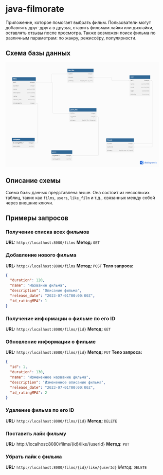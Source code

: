 # java-filmorate


Приложение, которое помогает выбрать фильм. Пользователи могут добавлять друг-друга в друзья, ставить фильмам лайки или дизлайки, оставлять отзывы после просмотра. Также возможен поиск фильма по различным параметрам: по жанру, режиссёру, популярности.

## Схема базы данных

![Схема базы данных](./images/database_schema.png)

## Описание схемы

Схема базы данных представлена выше. Она состоит из нескольких таблиц, таких как `films`, `users`, `like_film` и т.д.,
связанных между собой через внешние ключи.

## Примеры запросов

### Получение списка всех фильмов

**URL:** `http://localhost:8080/films`
**Метод:** `GET`

### Добавление нового фильма

**URL:** `http://localhost:8080/films`
**Метод:** `POST`
**Тело запроса:**

```json
{
  "duration": 120,
  "name": "Название фильма",
  "description": "Описание фильма",
  "release_date": "2023-07-01T00:00:00Z",
  "id_ratingMPA": 1
}
```

### Получение информации о фильме по его ID

**URL:** `http://localhost:8080/films/{id}`
**Метод:** `GET`

### Обновление информации о фильме

**URL:** `http://localhost:8080/films/{id}`
**Метод:** `PUT`
**Тело запроса:**

```json
{
  "id": 1,
  "duration": 130,
  "name": "Измененное название фильма",
  "description": "Измененное описание фильма",
  "release_date": "2023-07-01T00:00:00Z",
  "id_ratingMPA": 2
}
```

### Удаление фильма по его ID

**URL:** `http://localhost:8080/films/{id}`
**Метод:** `DELETE`

### Поставить лайк фильму

**URL:** http://localhost:8080/films/{id}/like/{userId}
**Метод:** `PUT`

### Убрать лайк с фильма

**URL:** `http://localhost:8080/films/{id}/like/{userId}`
*Метод:* `DELETE`
